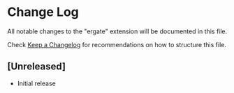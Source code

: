 # Change Log

All notable changes to the "ergate" extension will be documented in this file.

Check [Keep a Changelog](http://keepachangelog.com/) for recommendations on how to structure this file.

## [Unreleased]

- Initial release